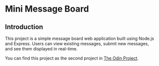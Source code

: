 # Mini Message Board

## Introduction

This project is a simple message board web application built using Node.js and Express. Users can view existing messages, submit new messages, and see them displayed in real-time.

You can find this project as the second project in [The Odin Project](https://www.theodinproject.com/lessons/nodejs-mini-message-board).
